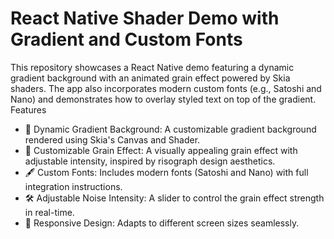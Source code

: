 # React Native Shader Demo with Gradient and Custom Fonts

This repository showcases a React Native demo featuring a dynamic gradient background with an animated grain effect powered by Skia shaders. The app also incorporates modern custom fonts (e.g., Satoshi and Nano) and demonstrates how to overlay styled text on top of the gradient.
Features

- 🌈 Dynamic Gradient Background: A customizable gradient background rendered using Skia's Canvas and Shader.
- 🎨 Customizable Grain Effect: A visually appealing grain effect with adjustable intensity, inspired by risograph design aesthetics.
- 🖋️ Custom Fonts: Includes modern fonts (Satoshi and Nano) with full integration instructions.
- 🛠️ Adjustable Noise Intensity: A slider to control the grain effect strength in real-time.
- 📱 Responsive Design: Adapts to different screen sizes seamlessly.
